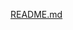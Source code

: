 [README.md](https://github.com/JustineLongla/projects-blob-four-tier-mailing-app-infra/files/10369819/README.md)
